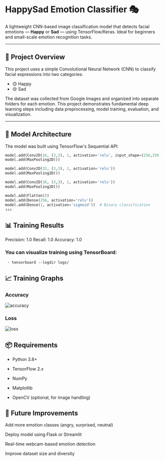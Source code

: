 # HappySad Emotion Classifier 🎭

A lightweight CNN-based image classification model that detects facial emotions — **Happy** or **Sad** — using TensorFlow/Keras. Ideal for beginners and small-scale emotion recognition tasks.

---

## 📌 Project Overview

This project uses a simple Convolutional Neural Network (CNN) to classify facial expressions into two categories:

- 😊 Happy
- 😢 Sad

The dataset was collected from Google Images and organized into separate folders for each emotion. This project demonstrates fundamental deep learning steps including data preprocessing, model training, evaluation, and visualization.

---

## 🧠 Model Architecture

The model was built using TensorFlow's Sequential API:

```python
model.add(Conv2D(16, (3,3), 1, activation='relu', input_shape=(256,256,3)))
model.add(MaxPooling2D())

model.add(Conv2D(32, (3,3), 1, activation='relu'))
model.add(MaxPooling2D())

model.add(Conv2D(16, (3,3), 1, activation='relu'))
model.add(MaxPooling2D())

model.add(Flatten())
model.add(Dense(256, activation='relu'))
model.add(Dense(1, activation='sigmoid'))  # Binary classification
ذذذ
```

## 📊 Training Results

Precision: 1.0
Recall: 1.0
Accuracy: 1.0

### You can visualize training using TensorBoard:
     - tensorboard --logdir logs/


## 📈 Training Graphs

### Accuracy
   ![accuracy](https://github.com/user-attachments/assets/cea6b79a-470a-418d-b2f9-8d62b3ff4061)

### Loss
  ![loss](https://github.com/user-attachments/assets/840b6df7-b3fa-4efd-82a2-4bd1b18415a9)



## 📦 Requirements
  - Python 3.8+

  - TensorFlow 2.x

  - NumPy

  - Matplotlib

  - OpenCV (optional, for image handling)



## 🔮 Future Improvements
Add more emotion classes (angry, surprised, neutral)

Deploy model using Flask or Streamlit

Real-time webcam-based emotion detection

Improve dataset size and diversity

  
